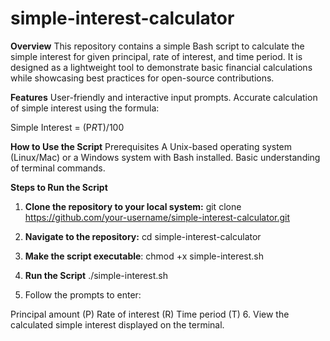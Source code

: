 # simple-interest-calculator

**Overview**
This repository contains a simple Bash script to calculate the simple interest for given principal, rate of interest, and time period. It is designed as a lightweight tool to demonstrate basic financial calculations while showcasing best practices for open-source contributions.

**Features**
User-friendly and interactive input prompts.
Accurate calculation of simple interest using the formula:

Simple Interest = (P*R*T)/100

**How to Use the Script**
Prerequisites
A Unix-based operating system (Linux/Mac) or a Windows system with Bash installed.
Basic understanding of terminal commands.

**Steps to Run the Script**

1. **Clone the repository to your local system:**
git clone https://github.com/your-username/simple-interest-calculator.git
2. **Navigate to the repository:**
cd simple-interest-calculator
3. **Make the script executable**:
chmod +x simple-interest.sh
4. **Run the Script**
./simple-interest.sh

5. Follow the prompts to enter:

Principal amount (P)
Rate of interest (R)
Time period (T)
6. View the calculated simple interest displayed on the terminal.



 
